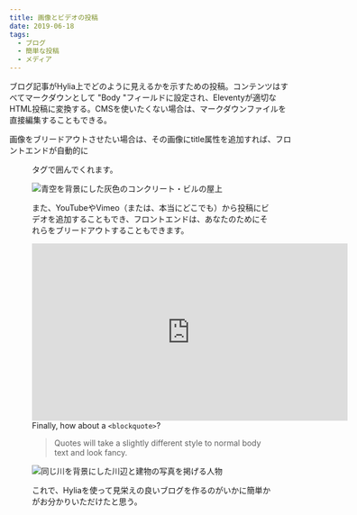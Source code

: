```yaml
---
title: 画像とビデオの投稿
date: 2019-06-18
tags:
  - ブログ
  - 簡単な投稿
  - メディア
---
```

ブログ記事がHylia上でどのように見えるかを示すための投稿。コンテンツはすべてマークダウンとして "Body "フィールドに設定され、Eleventyが適切なHTML投稿に変換する。CMSを使いたくない場合は、マークダウンファイルを直接編集することもできる。

画像をブリードアウトさせたい場合は、その画像にtitle属性を追加すれば、フロントエンドが自動的に<figure>タグで囲んでくれます。

![青空を背景にした灰色のコンクリート・ビルの屋上](/images/p1150608.jpg "最高のブルータリズム。Photo by Artificial Photography on Unsplash.")

また、YouTubeやVimeo（または、本当にどこでも）から投稿にビデオを追加することもでき、フロントエンドは、あなたのためにそれらをブリードアウトすることもできます。

<iframe width="560" height="315" src="https://www.youtube.com/embed/_38JDGnr0vA" frameborder="0" allow="accelerometer; autoplay; encrypted-media; gyroscope; picture-in-picture" allowfullscreen></iframe></iframe

Finally, how about a `<blockquote>`?

> Quotes will take a slightly different style to normal body text and look fancy.

![同じ川を背景にした川辺と建物の写真を掲げる人物](/images/demo-image-2.jpg "図とキャプションが必要な場合は、bodyフィールドの画像に'title'属性を追加することを忘れないでください - Photo by Kharytonova Antonina on Unsplash.")

これで、Hyliaを使って見栄えの良いブログを作るのがいかに簡単かがお分かりいただけたと思う。